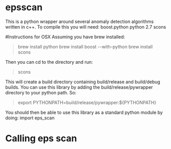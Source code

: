 # epsscan
This is a python wrapper around several anomaly detection algorithms written in c++. To compile this you will need:
boost.python
python 2.7
scons

#Instructions for OSX
Assuming you have brew installed:

> brew install python
> brew install boost --with-python
> brew install scons

Then you can cd to the directory and run:

> scons

This will create a build directory containing build/release and build/debug builds. You can use this library by adding the
build/release/pywrapper directory to your python path. So:

> export PYTHONPATH=build/release/pywrapper:${PYTHONPATH}

You should then be able to use this library as a standard python module by doing:
import eps_scan

# Calling eps scan 


